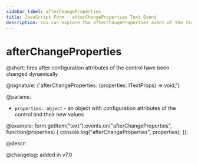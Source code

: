 ```yaml
---
sidebar_label: afterChangeProperties
title: JavaScript Form - afterChangeProperties Text Event 
description: You can explore the afterChangeProperties event of the Text control of Form in the documentation of the DHTMLX JavaScript UI library. Browse developer guides and API reference, try out code examples and live demos, and download a free 30-day evaluation version of DHTMLX Suite.
---
```


# afterChangeProperties

@short: fires after configuration attributes of the control have been changed dynamically

@signature: {'afterChangeProperties: (properties: ITextProps) => void;'}

@params:
- `properties: object` - an object with configuration attributes of the control and their new values

@example:
form.getItem("text").events.on("afterChangeProperties", function(properties) {
    console.log("afterChangeProperties", properties);
});

@descr:

@changelog: added in v7.0

[comment]: # (@relatedapi: form/api/text/text_setproperties_method.md)
